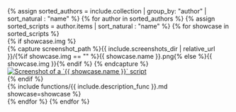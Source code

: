 <div id="showcase-grid" data-columns>
{% assign sorted_authors = include.collection | group_by: "author" | sort_natural : "name" %}
{% for author in sorted_authors %}
{% assign sorted_scripts = author.items | sort_natural : "name" %}
{% for showcase in sorted_scripts %}
<div class="showcase">
{% if showcase.img %}
<div class="scriptimgwrap" markdown="0">
  {% capture screenshot_path %}{{ include.screenshots_dir | relative_url }}/{%if showcase.img == "" %}{{ showcase.name }}.png{% else %}{{ showcase.img }}{% endif %} {% endcapture %}
  <a href="{{ screenshot_path }}">
    <img class="scriptimg" alt="Screenshot of a `{{ showcase.name }}` script" text='{{ showcase.name }}' src="{{ screenshot_path }}" />
  </a>
</div>
{% endif %}
<div class="scriptdesc">
{% include functions/{{ include.description_func }}.md showcase=showcase %}
</div>
</div>
{% endfor %}
{% endfor %}
</div>